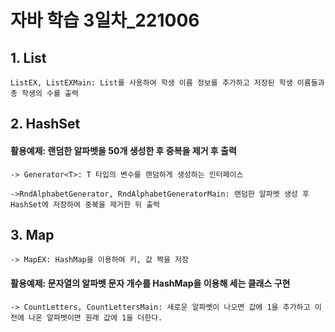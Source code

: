 # 자바 학습 3일차_221006

## 1. List

```ListEX, ListEXMain: List를 사용하여 학생 이름 정보를 추가하고 저장된 학생 이름들과 총 학생의 수를 출력```


## 2. HashSet



#### 활용예제: 랜덤한 알파벳을 50개 생성한 후 중복을 제거 후 출력

```-> Generator<T>: T 타입의 변수를 랜덤하게 생성하는 인터페이스```

```->RndAlphabetGenerator, RndAlphabetGeneratorMain: 랜덤한 알파벳 생성 후 HashSet에 저장하여 중복을 제거한 뒤 출력```


## 3. Map

```-> MapEX: HashMap을 이용하여 키, 값 짝을 저장```

#### 활용예제: 문자열의 알파벳 문자 개수를 HashMap을 이용해 세는 클래스 구현

```-> CountLetters, CountLettersMain: 새로운 알파벳이 나오면 값에 1을 추가하고 이전에 나온 알파벳이면 원래 값에 1을 더한다.```
